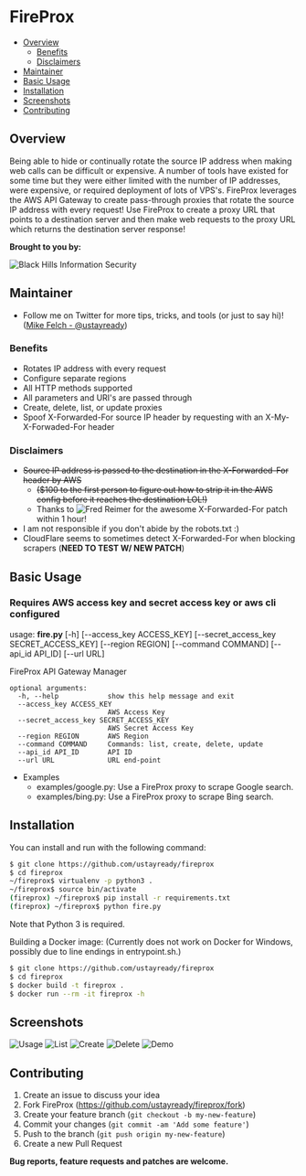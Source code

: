 FireProx
==================
- [Overview](#overview)
	- [Benefits](#benefits)
	- [Disclaimers](#disclaimers)
- [Maintainer](#maintainer)
- [Basic Usage](#basic-usage)
- [Installation](#installation)
- [Screenshots](#screenshots)
- [Contributing](#contributing)

## Overview ##
Being able to hide or continually rotate the source IP address when making web calls can be difficult or expensive. A number of tools have existed for some time but they were either limited with the number of IP addresses, were expensive, or required deployment of lots of VPS's. FireProx leverages the AWS API Gateway to create pass-through proxies that rotate the source IP address with every request! Use FireProx to create a proxy URL that points to a destination server and then make web requests to the proxy URL which returns the destination server response!

**Brought to you by:**

![Black Hills Information Security](https://www.blackhillsinfosec.com/wp-content/uploads/2016/03/BHIS-logo-L-300x300.png "Black Hills Information Security")

## Maintainer
- Follow me on Twitter for more tips, tricks, and tools (or just to say hi)! ([Mike Felch - @ustayready](https://twitter.com/ustayready)) 

### Benefits ##

 * Rotates IP address with every request
 * Configure separate regions
 * All HTTP methods supported
 * All parameters and URI's are passed through
 * Create, delete, list, or update proxies
 * Spoof X-Forwarded-For source IP header by requesting with an X-My-X-Forwaded-For header
 
 
### Disclaimers ##
 * ~~Source IP address is passed to the destination in the X-Forwarded-For header by AWS~~
   * ~~($100 to the first person to figure out how to strip it in the AWS config before it reaches the destination LOL!)~~
   * Thanks to ![Fred Reimer](https://github.com/freimer) for the awesome X-Forwarded-For patch within 1 hour!
 * I am not responsible if you don't abide by the robots.txt :)
 * CloudFlare seems to sometimes detect X-Forwarded-For when blocking scrapers (**NEED TO TEST W/ NEW PATCH**)
 
## Basic Usage ##
### Requires AWS access key and secret access key or aws cli configured
usage: **fire.py** [-h] [--access_key ACCESS_KEY]
               [--secret_access_key SECRET_ACCESS_KEY] [--region REGION]
               [--command COMMAND] [--api_id API_ID] [--url URL]

FireProx API Gateway Manager
```
optional arguments:
  -h, --help            show this help message and exit
  --access_key ACCESS_KEY
                        AWS Access Key
  --secret_access_key SECRET_ACCESS_KEY
                        AWS Secret Access Key
  --region REGION       AWS Region
  --command COMMAND     Commands: list, create, delete, update
  --api_id API_ID       API ID
  --url URL             URL end-point
```

* Examples
	* examples/google.py: Use a FireProx proxy to scrape Google search.
	* examples/bing.py: Use a FireProx proxy to scrape Bing search.
         
## Installation ##
You can install and run with the following command:

```bash
$ git clone https://github.com/ustayready/fireprox
$ cd fireprox
~/fireprox$ virtualenv -p python3 .
~/fireprox$ source bin/activate
(fireprox) ~/fireprox$ pip install -r requirements.txt
(fireprox) ~/fireprox$ python fire.py
```

Note that Python 3 is required.

Building a Docker image: (Currently does not work on Docker for Windows, possibly due to line endings in entrypoint.sh.)
```bash
$ git clone https://github.com/ustayready/fireprox
$ cd fireprox
$ docker build -t fireprox .
$ docker run --rm -it fireprox -h
```

## Screenshots
![Usage](https://github.com/ustayready/fireprox/blob/master/screenshots/usage.png "usage")
![List](https://github.com/ustayready/fireprox/blob/master/screenshots/list.png "list")
![Create](https://github.com/ustayready/fireprox/blob/master/screenshots/create.png "create")
![Delete](https://github.com/ustayready/fireprox/blob/master/screenshots/delete.png "delete")
![Demo](https://github.com/ustayready/fireprox/blob/master/screenshots/demo.png "demo")

## Contributing

1. Create an issue to discuss your idea
2. Fork FireProx (https://github.com/ustayready/fireprox/fork)
3. Create your feature branch (`git checkout -b my-new-feature`)
4. Commit your changes (`git commit -am 'Add some feature'`)
5. Push to the branch (`git push origin my-new-feature`)
6. Create a new Pull Request

**Bug reports, feature requests and patches are welcome.**
